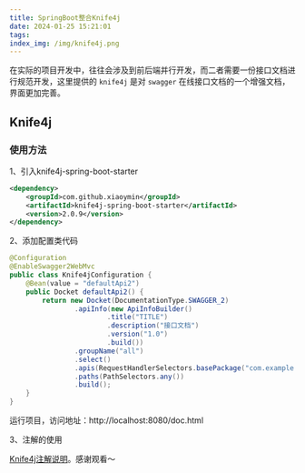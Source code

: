 ```yaml
---
title: SpringBoot整合Knife4j
date: 2024-01-25 15:21:01
tags:
index_img: /img/knife4j.png
---
```


在实际的项目开发中，往往会涉及到前后端并行开发，而二者需要一份接口文档进行规范开发，这里提供的 `knife4j` 是对 `swagger` 在线接口文档的一个增强文档，界面更加完善。

## Knife4j

### 使用方法

1、引入knife4j-spring-boot-starter

```xml
<dependency>
    <groupId>com.github.xiaoymin</groupId>
    <artifactId>knife4j-spring-boot-starter</artifactId>
    <version>2.0.9</version>
</dependency>
```



2、添加配置类代码

```java
@Configuration
@EnableSwagger2WebMvc
public class Knife4jConfiguration {
    @Bean(value = "defaultApi2")
    public Docket defaultApi2() {
        return new Docket(DocumentationType.SWAGGER_2)
                .apiInfo(new ApiInfoBuilder()
                        .title("TITLE")
                        .description("接口文档")
                        .version("1.0")
                        .build())
                .groupName("all")
                .select()
                .apis(RequestHandlerSelectors.basePackage("com.example.controller"))
                .paths(PathSelectors.any())
                .build();
    }
}
```

运行项目，访问地址：http://localhost:8080/doc.html



3、注解的使用

[Knife4j注解说明](https://blog.csdn.net/qq_46126559/article/details/118487809)。感谢观看～
